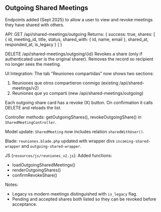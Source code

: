 ## Outgoing Shared Meetings

Endpoints added (Sept 2025) to allow a user to view and revoke meetings they have shared with others.

API:
GET /api/shared-meetings/outgoing
  Returns: { success: true, shares: [ { id, meeting_id, title, status, shared_with: { id, name, email }, shared_at, responded_at, is_legacy } ] }

DELETE /api/shared-meetings/outgoing/{id}
  Revokes a share (only if authenticated user is the original sharer). Removes the record so recipient no longer sees the meeting.

UI Integration:
The tab "Reuniones compartidas" now shows two sections:
1. Reuniones que otros compartieron conmigo (existing /api/shared-meetings/v2)
2. Reuniones que yo compartí (new /api/shared-meetings/outgoing)

Each outgoing share card has a revoke (X) button. On confirmation it calls DELETE and reloads the list.

Controller methods: getOutgoingShares(), revokeOutgoingShare() in `SharedMeetingController`.

Model update: `SharedMeeting` now includes relation `sharedWithUser()`.

Blade: `reuniones.blade.php` updated with wrapper divs `incoming-shared-wrapper` and `outgoing-shared-wrapper`.

JS (`resources/js/reuniones_v2.js`): Added functions:
- loadOutgoingSharedMeetings()
- renderOutgoingShares()
- confirmRevokeShare()

Notes:
- Legacy vs modern meetings distinguished with `is_legacy` flag.
- Pending and accepted shares both listed so they can be revoked before acceptance.
